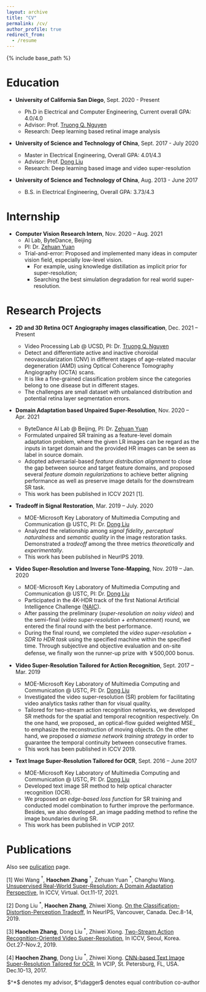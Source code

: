 ```yaml
---
layout: archive
title: "CV"
permalink: /cv/
author_profile: true
redirect_from:
  - /resume
---
```


{% include base_path %}

Education
======
* **University of California San Diego**, Sept. 2020 - Present
  * Ph.D in Electrical and Computer Engineering, Current overall GPA: 4.0/4.0
  * Advisor: Prof. [Truong Q. Nguyen](http://jacobsschool.ucsd.edu/faculty/faculty_bios/index.sfe?fmp_recid=48)
  * Research: Deep learning based retinal image analysis

* **University of Science and Technology of China**, Sept. 2017 - July 2020
  * Master in Electrical Engineering, Overall GPA: 4.01/4.3
  * Advisor: Prof. [Dong Liu](https://faculty.ustc.edu.cn/dongeliu/en/index/85593/list/index.htm)
  * Research: Deep learning based image and video super-resolution

* **University of Science and Technology of China**, Aug. 2013 - June 2017
  * B.S. in Electrical Engineering, Overall GPA: 3.73/4.3



Internship
======
* **Computer Vision Research Intern**, Nov. 2020 – Aug. 2021
  * AI Lab, ByteDance, Beijing
  * PI: Dr. [Zehuan Yuan](https://shallowyuan.github.io/)
  * Trial-and-error: Proposed and implemented many ideas in computer vision field, especially low-level vision. 
    * For example, using knowledge distillation as implicit prior for super-resolution;
    * Searching the best simulation degradation for real world super-resolution.


Research Projects
======
* **2D and 3D Retina OCT Angiography images classification**, Dec. 2021 – Present
  * Video Processing Lab @ UCSD, PI: Dr. [Truong Q. Nguyen](http://videoprocessing.ucsd.edu/?page_id=40)
  * Detect and differentiate active and inactive choroidal neovascularization (CNV) in different stages of age-related macular degeneration (AMD) using Optical Coherence Tomography Angiography (OCTA) scans.
  * It is like a fine-grained classification problem since the categories belong to one disease but in different stages. 
  * The challenges are small dataset with unbalanced distribution and potential retina layer segmentation errors.

* **Domain Adaptation based Unpaired Super-Resolution**, Nov. 2020 – Apr. 2021
  * ByteDance AI Lab @ Beijing, PI: Dr. [Zehuan Yuan](https://shallowyuan.github.io/)
  * Formulated unpaired SR training as a feature-level domain adaptation problem, where the given LR images can be regard as the inputs in target domain and the provided HR images can be seen as label in source domain. 
  * Adopted adversarial-based _feature distribution alignment_ to close the gap between source and target feature domains, and proposed several _feature domain regularizations_ to achieve better aligning performance as well as preserve image details for the downstream SR task. 
  * This work has been published in ICCV 2021 [1].
  
* **Tradeoff in Signal Restoration**,  Mar. 2019 – July. 2020
  * MOE-Microsoft Key Laboratory of Multimedia Computing and Communication @ USTC, PI: Dr. [Dong Liu](http://staff.ustc.edu.cn/~dongeliu/)
  * Analyzed the relationship among _signal fidelity_, _perceptual naturalness_ and _semantic quality_ in the image restoration tasks. Demonstrated a _tradeoff_ among the three metrics _theoretically_ and _experimentally_. 
  * This work has been published in NeurIPS 2019.

* **Video Super-Resolution and Inverse Tone-Mapping**,  Nov. 2019 – Jan. 2020
  * MOE-Microsoft Key Laboratory of Multimedia Computing and Communication @ USTC, PI: Dr. [Dong Liu](http://staff.ustc.edu.cn/~dongeliu/)
  * Participated in the 4K-HDR track of the first National Artificial Intelligence Challenge ([NAIC](https://naic.pcl.ac.cn/landingpage/2019/index.html)). 
  * After passing the preliminary (_super-resolution on noisy video_) and the semi-final (_video super-resolution + enhancement_) round, we entered the final round with the best performance. 
  * During the final round, we completed the _video super-resolution + SDR to HDR task_ using the specified machine within the specified time. Through subjective and objective evaluation and on-site defense, we finally won the runner-up prize with ￥500,000 bonus.

* **Video Super-Resolution Tailored for Action Recognition**,  Sept. 2017 – Mar. 2019
  * MOE-Microsoft Key Laboratory of Multimedia Computing and Communication @ USTC, PI: Dr. [Dong Liu](http://staff.ustc.edu.cn/~dongeliu/)
  * Investigated the video super-resolution (SR) problem for facilitating video analytics tasks rather than for visual quality. 
  * Tailored for two-stream action recognition networks, we developed SR methods for the spatial and temporal recognition respectively. On the one hand, we proposed_ an optical-flow guided weighted MSE_ to emphasize the reconstruction of moving objects. On the other hand, we proposed _a siamese network training strategy_ in order to guarantee the temporal continuity between consecutive frames. 
  * This work has been published in ICCV 2019.

* **Text Image Super-Resolution Tailored for OCR**,  Sept. 2016 – June 2017
  * MOE-Microsoft Key Laboratory of Multimedia Computing and Communication @ USTC, PI: Dr. [Dong Liu](http://staff.ustc.edu.cn/~dongeliu/)
  * Developed text image SR method to help optical character recognition (OCR). 
  * We proposed _an edge-based loss function_ for SR training and conducted model combination to further improve the performance. Besides, we also developed _an image padding method to refine the image boundaries during SR. 
  * This work has been published in VCIP 2017.
  

Publications
======
Also see [pulication](https://alanzhang1995.github.io/Haochen-Zhang.github.io//publications/) page.

[1] Wei Wang $^\dagger$, **Haochen Zhang** $^\dagger$, Zehuan Yuan $^*$, Changhu Wang. [Unsupervised Real-World Super-Resolution: A Domain Adaptation Perspective](https://openaccess.thecvf.com/content/ICCV2021/papers/Wang_Unsupervised_Real-World_Super-Resolution_A_Domain_Adaptation_Perspective_ICCV_2021_paper.pdf), In ICCV, Virtual. Oct.11-17, 2021.

[2] Dong Liu $^*$, **Haochen Zhang**, Zhiwei Xiong. [On the Classification-Distortion-Perception Tradeoff](https://papers.nips.cc/paper/2019/file/6c29793a140a811d0c45ce03c1c93a28-Paper.pdf), In NeurIPS, Vancouver, Canada. Dec.8-14, 2019.

[3] **Haochen Zhang**, Dong Liu $^*$, Zhiwei Xiong. [Two-Stream Action Recognition-Oriented Video Super-Resolution](https://openaccess.thecvf.com/content_ICCV_2019/papers/Zhang_Two-Stream_Action_Recognition-Oriented_Video_Super-Resolution_ICCV_2019_paper.pdf), In ICCV, Seoul, Korea. Oct.27-Nov.2, 2019.

[4] **Haochen Zhang**, Dong Liu $^*$, Zhiwei Xiong. [CNN-based Text Image Super-Resolution Tailored for OCR](https://ieeexplore.ieee.org/abstract/document/8305127), In VCIP, St. Petersburg, FL, USA. Dec.10-13, 2017. 

<p align="right"> $^*$ denotes my advisor, $^\dagger$ denotes equal contribution co-author </p>

